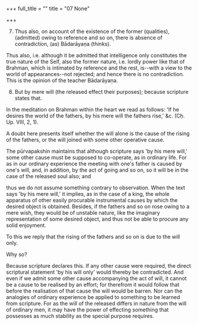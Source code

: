 +++
full_title = ""
title = "07 None"

+++


7. Thus also, on account of the existence of the former (qualities), (admitted) owing to reference and so on, there is absence of contradiction, (as) Bādarāyaṇa (thinks).

Thus also, i.e. although it be admitted that intelligence only constitutes the true nature of the Self, also the former nature, i.e. lordly power like that of Brahman, which is intimated by reference and the rest, is--with a view to the world of appearances--not rejected; and hence there is no contradiction. This is the opinion of the teacher Bādarāyaṇa.

8. But by mere will (the released effect their purposes); because scripture states that.

In the meditation on Brahman within the heart we read as follows: 'If he desires the world of the fathers, by his mere will the fathers rise,' &c. (Cḥ. Up. VIII, 2, 1).

A doubt here presents itself whether the will alone is the cause of the rising of the fathers, or the will joined with some other operative cause.

The pūrvapakshin maintains that although scripture says 'by his mere will,' some other cause must be supposed to co-operate, as in ordinary life. For as in our ordinary experience the meeting with one's father is caused by one's will, and, in addition, by the act of going and so on, so it will be in the case of the released soul also; and

thus we do not assume something contrary to observation. When the text says 'by his mere will,' it implies, as in the case of a king, the whole apparatus of other easily procurable instrumental causes by which the desired object is obtained. Besides, if the fathers and so on rose owing to a mere wish, they would be of unstable nature, like the imaginary representation of some desired object, and thus not be able to procure any solid enjoyment.

To this we reply that the rising of the fathers and so on is due to the will only.

Why so?

Because scripture declares this. If any other cause were required, the direct scriptural statement 'by his will only' would thereby be contradicted. And even if we admit some other cause accompanying the act of will, it cannot be a cause to be realised by an effort; for therefrom it would follow that before the realisation of that cause the will would be barren. Nor can the analogies of ordinary experience be applied to something to be learned from scripture. For as the will of the released differs in nature from the will of ordinary men, it may have the power of effecting something that possesses as much stability as the special purpose requires.

